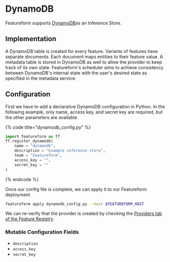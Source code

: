 # DynamoDB

Featureform supports [DynamoDB](https://aws.amazon.com/dynamodb/)as an Inference Store.

## Implementation

A DynamoDB table is created for every feature. Variants of features have separate documents. Each document maps entities to their feature value. A metadata table is stored in DynamoDB as well to allow the provider to keep track of its own state. Featureform's scheduler aims to achieve consistency between DynamoDB's internal state with the user's desired state as specified in the metadata service.

## Configuration

First we have to add a declarative DynamoDB configuration in Python. In the following example, only name, access key, and secret key are required, but the other parameters are available.

{% code title="dynamodb_config.py" %}

```python
import featureform as ff
ff.register_dynamodb(
    name = "dynamodb",
    description = "Example inference store",
    team = "Featureform",
    access_key = "",
    secret_key = ""
)
```

{% endcode %}

Once our config file is complete, we can apply it to our Featureform deployment

```bash
featureform apply dynamodb_config.py --host $FEATUREFORM_HOST
```

We can re-verify that the provider is created by checking the [Providers tab of the Feature Registry](../getting-started/exploring-the-feature-registry.md).

### Mutable Configuration Fields

* `description`
* `access_key`
* `secret_key`
